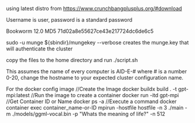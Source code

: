 using latest distro from https://www.crunchbangplusplus.org/#download

Username is user, password is a standard password

Bookworm 12.0 MD5 71d02a8e55627ce43e217724dc6de6c5

sudo -u munge ${sbindir}/mungekey --verbose creates the munge.key that will authenticate the cluster

copy the files to the home directory and run ./script.sh

This assumes the name of every computer is AID-E-# where # is a number 0-20, change the hostname to your expected cluster configuration name.


For the docker config image
//Create the Image
docker buildx build . -t gpt-mpi:latest
//Run the image to create a container
docker run -itd gpt-mpi
//Get Container ID or Name
docker ps -a
//Execute a command
docker container exec container_name-or-ID mpirun -hostfile hostfile -n 3 ./main -m ./models/ggml-vocal.bin -p "Whats the meaning of life?" -n 512
